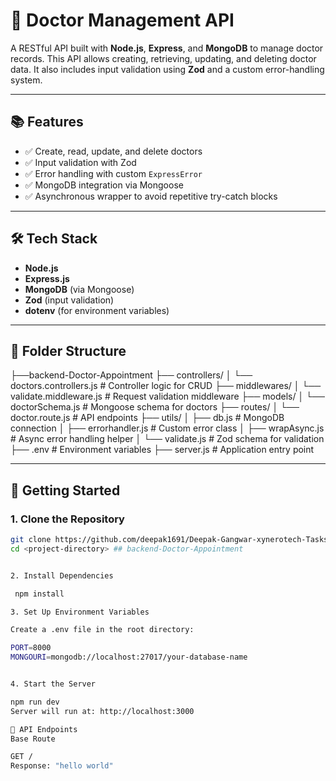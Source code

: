# 🏥 Doctor Management API

A RESTful API built with **Node.js**, **Express**, and **MongoDB** to manage doctor records. This API allows creating, retrieving, updating, and deleting doctor data. It also includes input validation using **Zod** and a custom error-handling system.

---

## 📚 Features

- ✅ Create, read, update, and delete doctors
- ✅ Input validation with Zod
- ✅ Error handling with custom `ExpressError`
- ✅ MongoDB integration via Mongoose
- ✅ Asynchronous wrapper to avoid repetitive try-catch blocks

---

## 🛠️ Tech Stack

- **Node.js**
- **Express.js**
- **MongoDB** (via Mongoose)
- **Zod** (input validation)
- **dotenv** (for environment variables)

---

## 📁 Folder Structure

├──backend-Doctor-Appointment
    ├── controllers/
    │ └── doctors.controllers.js # Controller logic for CRUD
    ├── middlewares/
    │ └── validate.middleware.js # Request validation middleware
    ├── models/
    │ └── doctorSchema.js # Mongoose schema for doctors
    ├── routes/
    │ └── doctor.route.js # API endpoints
    ├── utils/
    │ ├── db.js # MongoDB connection
    │ ├── errorhandler.js # Custom error class
    │ ├── wrapAsync.js # Async error handling helper
    │ └── validate.js # Zod schema for validation
    ├── .env # Environment variables
    ├── server.js # Application entry point


---

## 🚀 Getting Started

### 1. Clone the Repository

```bash
git clone https://github.com/deepak1691/Deepak-Gangwar-xynerotech-Tasks.git
cd <project-directory> ## backend-Doctor-Appointment


2. Install Dependencies

 npm install

3. Set Up Environment Variables

Create a .env file in the root directory:

PORT=8000
MONGOURI=mongodb://localhost:27017/your-database-name


4. Start the Server

npm run dev
Server will run at: http://localhost:3000

📨 API Endpoints
Base Route

GET /
Response: "hello world"
